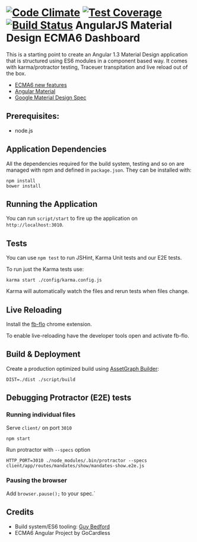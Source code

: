 [![Code Climate](https://codeclimate.com/github/Excelian/Angular-Material-ECMA6-Dashboard/badges/gpa.svg)](https://codeclimate.com/github/Excelian/Angular-Material-ECMA6-Dashboard)
[![Test Coverage](https://codeclimate.com/github/Excelian/Angular-Material-ECMA6-Dashboard/badges/coverage.svg)](https://codeclimate.com/github/Excelian/Angular-Material-ECMA6-Dashboard)
[![Build Status](https://travis-ci.org/Excelian/Angular-Material-ECMA6-Dashboard.svg?branch=master)](https://travis-ci.org/Excelian/Angular-Material-ECMA6-Dashboard)
AngularJS Material Design ECMA6 Dashboard
===============

This is a starting point to create an Angular 1.3 Material Design application that is structured using ES6 modules in a component based way. It comes with karma/protractor testing, Traceuer transpitation and live reload out of the box.

- [ECMA6 new features](https://github.com/lukehoban/es6features/blob/master/README.md)
- [Angular Material](https://material.angularjs.org/#/demo/material.components.input)
- [Google Material Design Spec](http://www.google.com/design/spec/material-design/introduction.html)

## Prerequisites:
- node.js

## Application Dependencies

All the dependencies required for the build system, testing and so on are managed with npm and defined in `package.json`. They can be installed with:

```
npm install
bower install
```

## Running the Application

You can run `script/start` to fire up the application on `http://localhost:3010`.

## Tests

You can use `npm test` to run JSHint, Karma Unit tests and our E2E tests.

To run just the Karma tests use:

```
karma start ./config/karma.config.js
```

Karma will automatically watch the files and rerun tests when files change.

## Live Reloading

Install the [fb-flo](https://chrome.google.com/webstore/detail/fb-flo/ahkfhobdidabddlalamkkiafpipdfchp?hl=en) chrome extension.

To enable live-reloading have the developer tools open and activate fb-flo.

## Build & Deployment

Create a production optimized build using [AssetGraph Builder](https://github.com/assetgraph/assetgraph-builder):

```
DIST=./dist ./script/build
```

## Debugging Protractor (E2E) tests

### Running individual files

Serve `client/` on port `3010`

```
npm start
```

Run protractor with `--specs` option

```
HTTP_PORT=3010 ./node_modules/.bin/protractor --specs client/app/routes/mandates/show/mandates-show.e2e.js
```

### Pausing the browser
Add `browser.pause();` to your spec.`

## Credits

- Build system/ES6 tooling: [Guy Bedford](https://github.com/guybedford)
- ECMA6 Angular Project by GoCardless
